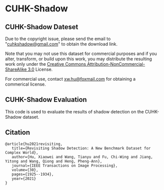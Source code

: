 # CUHK-Shadow

## CUHK-Shadow Dateset

Due to the copyright issue, please send the email to "cuhkshadow@gmail.com" to obtain the download link.

Note that you may not use this dataset for commercial purposes and if you alter, transform, or build upon this work, you may distribute the resulting work only under the [Creative Commons Attribution-NonCommercial-ShareAlike 3.0](https://creativecommons.org/licenses/by-nc-sa/3.0/) License.

For commercial use, contact xw.hu@foxmail.com for obtaining a commerical license.

## CUHK-Shadow Evaluation

This code is used to evaluate the results of shadow detection on the CUHK-Shadow dataset. 

## Citation
```
@article{hu2021revisiting,                      
   title={Revisiting Shadow Detection: A New Benchmark Dataset for Complex World},                   
   author={Hu, Xiaowei and Wang, Tianyu and Fu, Chi-Wing and Jiang, Yitong and Wang, Qiong and Heng, Pheng-Ann},             
   journal={IEEE Transactions on Image Processing},              
   volume={30},
   pages={1925--1934},                
   year={2021}                       
}
```
